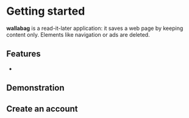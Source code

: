# Getting started

**wallabag** is a read-it-later application: it saves a web page by keeping content only. Elements like navigation or ads are deleted.

## Features
* 

## Demonstration


## Create an account

